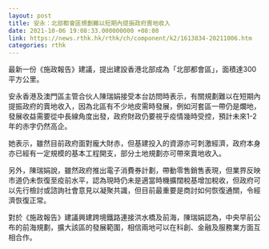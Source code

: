 ```yaml
---
layout: post
title: 安永：北部都會區規劃難以短期內提振政府賣地收入
date: 2021-10-06 19:08:33.000000000 +08:00
link: https://news.rthk.hk/rthk/ch/component/k2/1613834-20211006.htm
categories: rthk
---
```


最新一份《施政報告》建議，提出建設香港北部成為「北部都會區」，面積達300平方公里。

安永香港及澳門區主管合伙人陳瑞娟接受本台訪問時表示，有關規劃難以在短期內提振政府的賣地收入，因為北區有不少地皮需時發展，例如河套區一帶仍是爛地，發展收益需要從中長線角度出發，政府財政仍要視乎疫情幾時受控，預計未來1-2年的赤字仍然高企。

她表示，雖然目前政府面對龐大財赤，但基建投入的資源亦可刺激經濟，政府本身亦已經有一定規模的基本工程開支，部分土地規劃亦可帶來賣地收入。

另外，陳瑞娟說，雖然政府推出電子消費券計劃，帶動零售銷售表現，但業界反映市道仍未恢復至疫前水平，認為現時仍未是適當時機擴闊稅基增加稅收，但政府可以先行檢討或諮詢社會意見以凝聚共識，但目前最重要是商討如何恢復通關，令經濟恢復正常。

對於《施政報告》建議興建跨境鐵路連接洪水橋及前海，陳瑞娟認為，中央早前公布的前海規劃，擴大該區的發展範圍，相信兩地可以在科創、金融及服務業方面互相合作。
